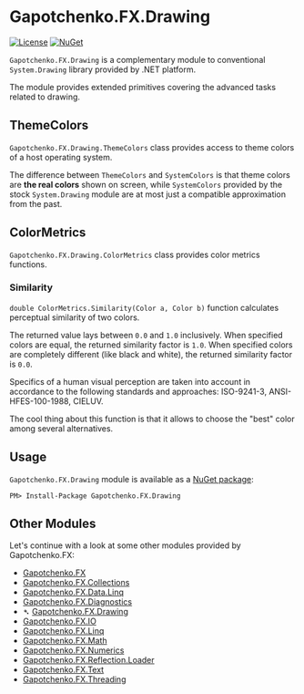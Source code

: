 ﻿# Gapotchenko.FX.Drawing

[![License](https://img.shields.io/badge/license-MIT-green.svg)](../../LICENSE)
[![NuGet](https://img.shields.io/nuget/v/Gapotchenko.FX.Drawing.svg)](https://www.nuget.org/packages/Gapotchenko.FX.Drawing)

`Gapotchenko.FX.Drawing` is a complementary module to conventional `System.Drawing` library provided by .NET platform.

The module provides extended primitives covering the advanced tasks related to drawing.

## ThemeColors

`Gapotchenko.FX.Drawing.ThemeColors` class provides access to theme colors of a host operating system.

The difference between `ThemeColors` and `SystemColors` is that theme colors are **the real colors** shown on screen,
while `SystemColors` provided by the stock `System.Drawing` module are at most just a compatible approximation from the past.

## ColorMetrics

`Gapotchenko.FX.Drawing.ColorMetrics` class provides color metrics functions.

### Similarity

`double ColorMetrics.Similarity(Color a, Color b)` function calculates perceptual similarity of two colors.

The returned value lays between `0.0` and `1.0` inclusively.
When specified colors are equal, the returned similarity factor is `1.0`.
When specified colors are completely different (like black and white), the returned similarity factor is `0.0`.

Specifics of a human visual perception are taken into account in accordance to the following standards and approaches:
ISO-9241-3, ANSI-HFES-100-1988, CIELUV.

The cool thing about this function is that it allows to choose the "best" color among several alternatives.

## Usage

`Gapotchenko.FX.Drawing` module is available as a [NuGet package](https://nuget.org/packages/Gapotchenko.FX.Drawing):

```
PM> Install-Package Gapotchenko.FX.Drawing
```

## Other Modules

Let's continue with a look at some other modules provided by Gapotchenko.FX:

- [Gapotchenko.FX](../Gapotchenko.FX)
- [Gapotchenko.FX.Collections](../Gapotchenko.FX.Collections)
- [Gapotchenko.FX.Data.Linq](../Gapotchenko.FX.Data.Linq)
- [Gapotchenko.FX.Diagnostics](../Gapotchenko.FX.Diagnostics.CommandLine)
- &#x27B4; [Gapotchenko.FX.Drawing](../Gapotchenko.FX.Drawing)
- [Gapotchenko.FX.IO](../Gapotchenko.FX.IO)
- [Gapotchenko.FX.Linq](../Gapotchenko.FX.Linq)
- [Gapotchenko.FX.Math](../Gapotchenko.FX.Math)
- [Gapotchenko.FX.Numerics](../Gapotchenko.FX.Numerics)
- [Gapotchenko.FX.Reflection.Loader](../Gapotchenko.FX.Reflection.Loader)
- [Gapotchenko.FX.Text](../Gapotchenko.FX.Text)
- [Gapotchenko.FX.Threading](../Gapotchenko.FX.Threading)
